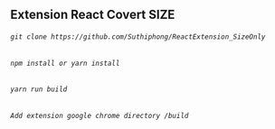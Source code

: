 ## Extension React Covert SIZE
###### `git clone https://github.com/Suthiphong/ReactExtension_SizeOnly`

###### `npm install or yarn install`

###### `yarn run build`

###### `Add extension google chrome directory /build`

